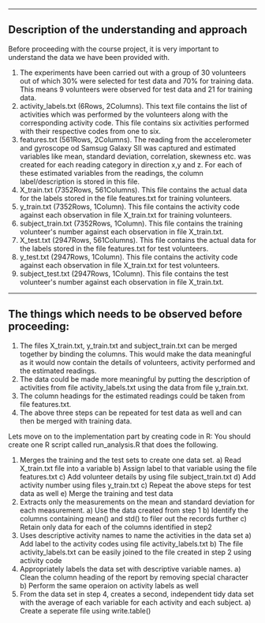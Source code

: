 ----------------------------------------------
Description of the understanding and approach 
----------------------------------------------

Before proceeding with the course project, it is very important to understand the data we have been provided with. 
1. The experiments have been carried out with a group of 30 volunteers out of which 30% were selected for test data and 70% for training data. This means 9 volunteers were observed for test data and 21 for training data.
2. activity_labels.txt (6Rows, 2Columns).
	This text file contains the list of activities which was performed by the volunteers along with the corresponding activity code. This file contains six activities performed with their respective codes from one to six.
3. features.txt (561Rows, 2Columns).
	The reading from the accelerometer and gyroscope od Samsug Galaxy SII was captured and estimated variables like mean, standard deviation, correlation, skewness etc. was created for each reading category in direction x,y and z. For each of these estimated variables from the readings, the column label/description is stored in this file.
4. X_train.txt (7352Rows, 561Columns).
	This file contains the actual data for the labels stored in the file features.txt for training volunteers.
5. y_train.txt (7352Rows, 1Column).
	This file contains the activity code against each observation in file X_train.txt for training volunteers.
6. subject_train.txt (7352Rows, 1Column).
	This file contains the training volunteer's number against each observation in file X_train.txt.
7. X_test.txt (2947Rows, 561Columns).
	This file contains the actual data for the labels stored in the file features.txt for test volunteers.
8. y_test.txt (2947Rows, 1Column).
	This file contains the activity code against each observation in file X_train.txt for test volunteers.
9. subject_test.txt (2947Rows, 1Column).
	This file contains the test volunteer's number against each observation in file X_train.txt.	

---------------------------------------------------------
The things which needs to be observed before proceeding:
---------------------------------------------------------
1. The files X_train.txt, y_train.txt and subject_train.txt can be merged together by binding the columns. This would make the data meaningful as it would now contain the details of volunteers, activity performed and the estimated readings.
2. The data could be made more meaningful by putting the description of activities from file activity_labels.txt using the data from file y_train.txt.
3. The column headings for the estimated readings could be taken from file features.txt.
4. The above three steps can be repeated for test data as well and can then be merged with training data.


Lets move on to the implementation part by creating code in R:
You should create one R script called run_analysis.R that does the following. 
1. Merges the training and the test sets to create one data set.
	a) Read X_train.txt file into a variable
	b) Assign label to that variable using the file features.txt
	c) Add volunteer details by using file subject_train.txt 
	d) Add activity number using files y_train.txt
	c) Repeat the above steps for test data as well
	e) Merge the training and test data
2. Extracts only the measurements on the mean and standard deviation for each measurement. 
	a) Use the data created from step 1
	b) Identify the columns containing mean() and std() to filer out the records further
	c) Retain only data for each of the columns identified in step2
3. Uses descriptive activity names to name the activities in the data set
	a) Add label to the activity codes using file activity_labels.txt
	b) The file activity_labels.txt can be easily joined to the file created in step 2 using activity code
4. Appropriately labels the data set with descriptive variable names. 
	a) Clean the column heading of the report by removing special character
	b) Perform the same operaion on activity labels as well
5. From the data set in step 4, creates a second, independent tidy data set with the average of each variable for each activity and each subject.
	a) Create a seperate file using write.table() 
